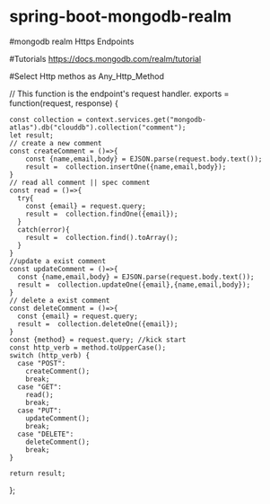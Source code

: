 # spring-boot-mongodb-realm

#mongodb realm Https Endpoints

#Tutorials
https://docs.mongodb.com/realm/tutorial

#Select Http methos as Any_Http_Method 

// This function is the endpoint's request handler.
exports =  function(request, response) {
    
    const collection = context.services.get("mongodb-atlas").db("clouddb").collection("comment");
    let result;
    // create a new comment
    const createComment = ()=>{
        const {name,email,body} = EJSON.parse(request.body.text());
        result =  collection.insertOne({name,email,body});
    }
    // read all comment || spec comment
    const read = ()=>{
      try{
        const {email} = request.query;
        result =  collection.findOne({email});
      }
      catch(error){
        result =  collection.find().toArray();
      }
    }
    //update a exist comment
    const updateComment = ()=>{
      const {name,email,body} = EJSON.parse(request.body.text());
      result =  collection.updateOne({email},{name,email,body});
    }
    // delete a exist comment
    const deleteComment = ()=>{
      const {email} = request.query;
      result =  collection.deleteOne({email});
    }
    const {method} = request.query; //kick start
    const http_verb = method.toUpperCase();
    switch (http_verb) {
      case "POST":
        createComment();
        break;
      case "GET":
        read();
        break;
      case "PUT":
        updateComment();
        break;
      case "DELETE":
        deleteComment();
        break;
    }
  
    return result;
};
